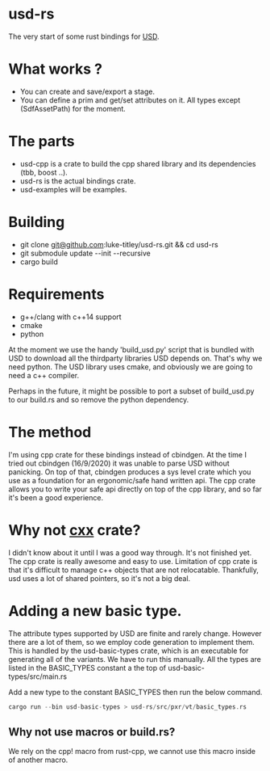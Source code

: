 # usd-rs

The very start of some rust bindings for [USD](https://github.com/PixarAnimationStudios/USD).

# What works ?
- You can create and save/export a stage.
- You can define a prim and get/set attributes on it.
  All types except (SdfAssetPath) for the moment.

# The parts
- usd-cpp is a crate to build the cpp shared library and its dependencies (tbb, boost ..).
- usd-rs is the actual bindings crate.
- usd-examples will be examples.

# Building
- git clone git@github.com:luke-titley/usd-rs.git && cd usd-rs
- git submodule update --init --recursive
- cargo build

# Requirements

- g++/clang with c++14 support
- cmake
- python

At the moment we use the handy 'build_usd.py' script that is bundled with USD to
download all the thirdparty libraries USD depends on. That's why we need python.
The USD library uses cmake, and obviously we are going to need a c++ compiler.

Perhaps in the future, it might be possible to port a subset of build_usd.py to
our build.rs and so remove the python dependency.

# The method
I'm using cpp crate for these bindings instead of cbindgen. At the time I tried out
cbindgen (16/9/2020) it was unable to parse USD without panicking. On top of that, cbindgen
produces a sys level crate which you use as a foundation for an ergonomic/safe hand written api.
The cpp crate allows you to write your safe api directly on top of the cpp library, and so
far it's been a good experience.

# Why not [cxx](https://github.com/dtolnay/cxx) crate?
I didn't know about it until I was a good way through.
It's not finished yet.
The cpp crate is really awesome and easy to use.
Limitation of cpp crate is that it's difficult to manage c++ objects that are
not relocatable. Thankfully, usd uses a lot of shared pointers, so it's not
a big deal.

# Adding a new basic type.
The attribute types supported by USD are finite and rarely change. However
there are a lot of them, so we employ code generation to implement them. This is
handled by the usd-basic-types crate, which is an executable for generating all
of the variants. We have to run this manually. All the types are listed in the
BASIC_TYPES constant a the top of usd-basic-types/src/main.rs

Add a new type to the constant BASIC_TYPES then run the below command.
```rust
cargo run --bin usd-basic-types > usd-rs/src/pxr/vt/basic_types.rs
```

## Why not use macros or build.rs?
We rely on the cpp! macro from rust-cpp, we cannot use this macro inside of
another macro.

